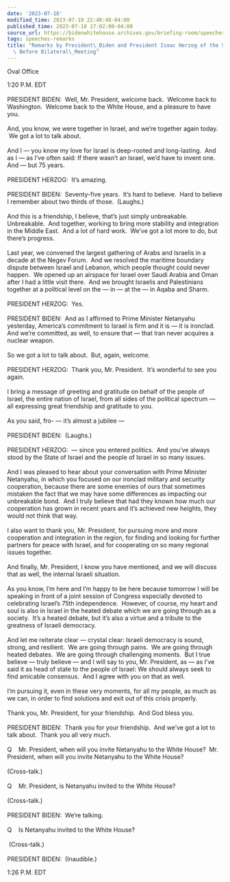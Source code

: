 ```yaml
---
date: '2023-07-18'
modified_time: 2023-07-19 22:40:48-04:00
published_time: 2023-07-18 17:02:00-04:00
source_url: https://bidenwhitehouse.archives.gov/briefing-room/speeches-remarks/2023/07/18/remarks-by-president-biden-and-president-isaac-herzog-of-the-state-of-israel-before-bilateral-meeting/
tags: speeches-remarks
title: "Remarks by President\_Biden and President Isaac Herzog of the State of Israel\
  \ Before Bilateral\_Meeting"
---
```

 
Oval Office

1:20 P.M. EDT  
   
PRESIDENT BIDEN:  Well, Mr. President, welcome back.  Welcome back to
Washington.  Welcome back to the White House, and a pleasure to have
you.  
   
And, you know, we were together in Israel, and we’re together again
today.  We got a lot to talk about.   
   
And I — you know my love for Israel is deep-rooted and long-lasting. 
And as I — as I’ve often said: If there wasn’t an Israel, we’d have to
invent one.  And — but 75 years.  
   
PRESIDENT HERZOG:  It’s amazing.  
   
PRESIDENT BIDEN:  Seventy-five years.  It’s hard to believe.  Hard to
believe I remember about two thirds of those.  (Laughs.)  
   
And this is a friendship, I believe, that’s just simply unbreakable. 
Unbreakable.  And together, working to bring more stability and
integration in the Middle East.  And a lot of hard work.  We’ve got a
lot more to do, but there’s progress.  
   
Last year, we convened the largest gathering of Arabs and Israelis in a
decade at the Negev Forum.  And we resolved the maritime boundary
dispute between Israel and Lebanon, which people thought could never
happen.  We opened up an airspace for Israel over Saudi Arabia and Oman
after I had a little visit there.  And we brought Israelis and
Palestinians together at a political level on the — in — at the — in
Aqaba and Sharm.  
   
PRESIDENT HERZOG:  Yes.  
   
PRESIDENT BIDEN:  And as I affirmed to Prime Minister Netanyahu
yesterday, America’s commitment to Israel is firm and it is — it is
ironclad.  And we’re committed, as well, to ensure that — that Iran
never acquires a nuclear weapon.  
   
So we got a lot to talk about.  But, again, welcome.  
   
PRESIDENT HERZOG:  Thank you, Mr. President.  It’s wonderful to see you
again.   
   
I bring a message of greeting and gratitude on behalf of the people of
Israel, the entire nation of Israel, from all sides of the political
spectrum — all expressing great friendship and gratitude to you.   
   
As you said, fro- — it’s almost a jubilee —  
   
PRESIDENT BIDEN:  (Laughs.)  
   
PRESIDENT HERZOG:  — since you entered politics.  And you’ve always
stood by the State of Israel and the people of Israel in so many
issues.  
   
And I was pleased to hear about your conversation with Prime Minister
Netanyahu, in which you focused on our ironclad military and security
cooperation, because there are some enemies of ours that sometimes
mistaken the fact that we may have some differences as impacting our
unbreakable bond.  And I truly believe that had they known how much our
cooperation has grown in recent years and it’s achieved new heights,
they would not think that way.  
   
I also want to thank you, Mr. President, for pursuing more and more
cooperation and integration in the region, for finding and looking for
further partners for peace with Israel, and for cooperating on so many
regional issues together.   
   
And finally, Mr. President, I know you have mentioned, and we will
discuss that as well, the internal Israeli situation.   
   
As you know, I’m here and I’m happy to be here because tomorrow I will
be speaking in front of a joint session of Congress especially devoted
to celebrating Israel’s 75th independence.  However, of course, my heart
and soul is also in Israel in the heated debate which we are going
through as a society.  It’s a heated debate, but it’s also a virtue and
a tribute to the greatness of Israeli democracy.   
   
And let me reiterate clear — crystal clear: Israeli democracy is sound,
strong, and resilient.  We are going through pains.  We are going
through heated debates.  We are going through challenging moments.  But
I true believe — truly believe — and I will say to you, Mr. President,
as — as I’ve said it as head of state to the people of Israel: We should
always seek to find amicable consensus.  And I agree with you on that as
well.   
   
I’m pursuing it, even in these very moments, for all my people, as much
as we can, in order to find solutions and exit out of this crisis
properly.   
   
Thank you, Mr. President, for your friendship.  And God bless you.   
   
PRESIDENT BIDEN:  Thank you for your friendship.  And we’ve got a lot to
talk about.  Thank you all very much.  
   
Q    Mr. President, when will you invite Netanyahu to the White House? 
Mr. President, when will you invite Netanyahu to the White House?  
   
(Cross-talk.)  
   
Q    Mr. President, is Netanyahu invited to the White House?  
   
(Cross-talk.)  
   
PRESIDENT BIDEN:  We’re talking.  
   
Q    Is Netanyahu invited to the White House?  
   
 (Cross-talk.)  
   
PRESIDENT BIDEN:  (Inaudible.)

1:26 P.M. EDT  
 
